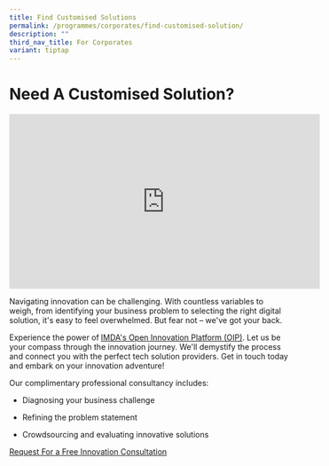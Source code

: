 ```yaml
---
title: Find Customised Solutions
permalink: /programmes/corporates/find-customised-solution/
description: ""
third_nav_title: For Corporates
variant: tiptap
---
```

<h1>Need A Customised Solution?</h1>
<p></p>
<div class="iframe-wrapper">
<iframe height="315" width="560" allowfullscreen="true" frameborder="0" src="https://www.youtube.com/embed/sXbZAAKCjZk?si=gGPLd4OUJFaayzVM&amp;autoplay=1"></iframe>
</div>
<p></p>
<p>Navigating innovation can be challenging. With countless variables to
weigh, from identifying your business problem to selecting the right digital
solution, it's easy to feel overwhelmed. But fear not – we've got your
back.</p>
<p>Experience the power of<strong> </strong><a href="https://www.openinnovation.sg/" rel="noopener noreferrer nofollow" target="_blank">IMDA's Open Innovation Platform (OIP)</a>.
Let us be your compass through the innovation journey. We'll demystify
the process and connect you with the perfect tech solution providers. Get
in touch today and embark on your innovation adventure!</p>
<p>Our complimentary professional consultancy includes:</p>
<ul data-tight="true" class="tight">
<li>
<p>Diagnosing your business challenge</p>
</li>
<li>
<p>Refining the problem statement</p>
</li>
<li>
<p>Crowdsourcing and evaluating innovative solutions</p>
</li>
</ul>
<p><a href="https://go.gov.sg/oipform" rel="noopener noreferrer nofollow" target="_blank">Request For a Free Innovation Consultation</a>
</p>
<p></p>